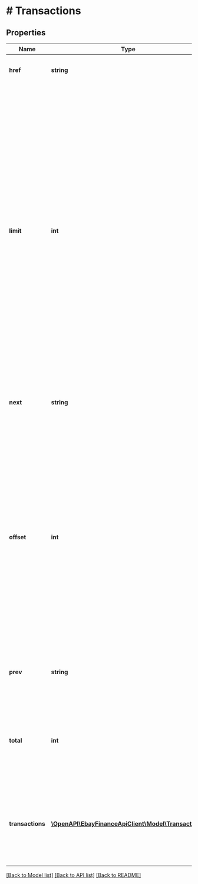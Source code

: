 # # Transactions

## Properties

Name | Type | Description | Notes
------------ | ------------- | ------------- | -------------
**href** | **string** | The URI of the &lt;b&gt;getTransactions&lt;/b&gt; method request that produced the current page of the result set. | [optional]
**limit** | **int** | The maximum number of monetary transactions that may be returned per page of the result set. The &lt;strong&gt;limit&lt;/strong&gt; value can be passed in as a query parameter, or if omitted, its value defaults to &lt;code&gt;20&lt;/code&gt;. &lt;br /&gt;&lt;br /&gt;&lt;span class&#x3D;\&quot;tablenote\&quot;&gt;&lt;strong&gt;Note:&lt;/strong&gt; If this is the last or only page of the result set, the page may contain fewer monetary transactions than the &lt;strong&gt;limit&lt;/strong&gt; value.  To determine the number of pages in a result set, divide the &lt;b&gt;total&lt;/b&gt; value (total number of monetary transactions matching input criteria) by this &lt;strong&gt;limit&lt;/strong&gt; value, and then round up to the next integer. For example, if the &lt;b&gt;total&lt;/b&gt; value was &lt;code&gt;120&lt;/code&gt; (120 total monetary transactions) and the &lt;strong&gt;limit&lt;/strong&gt; value was &lt;code&gt;50&lt;/code&gt; (show 50 monetary transactions per page), the total number of pages in the result set is three, so the seller would have to make three separate &lt;strong&gt;getTransactions&lt;/strong&gt; calls to view all monetary transactions matching the input criteria. &lt;/span&gt;&lt;br/&gt;&lt;br/&gt;&lt;b&gt;Maximum:&lt;/b&gt; &lt;code&gt;200&lt;/code&gt; &lt;br /&gt; &lt;b&gt;Default:&lt;/b&gt; &lt;code&gt;20&lt;/code&gt; | [optional]
**next** | **string** | The &lt;b&gt;getTransactions&lt;/b&gt; method URI to use if you wish to view the next page of the result set. &lt;br/&gt;&lt;br/&gt;This field is only returned if there is a next page of results to view based on the current input criteria. | [optional]
**offset** | **int** | This integer value indicates the actual position that the first monetary transaction returned on the current page has in the results set. So, if you wanted to view the 11th monetary transaction of the result set, you would set the &lt;strong&gt;offset&lt;/strong&gt; value in the request to &lt;code&gt;10&lt;/code&gt;. &lt;br&gt;&lt;br&gt;In the request, you can use the &lt;b&gt;offset&lt;/b&gt; parameter in conjunction with the &lt;b&gt;limit&lt;/b&gt; parameter to control the pagination of the output. For example, if &lt;b&gt;offset&lt;/b&gt; is set to &lt;code&gt;30&lt;/code&gt; and &lt;b&gt;limit&lt;/b&gt; is set to &lt;code&gt;10&lt;/code&gt;, the method retrieves monetary transactions 31 thru 40 from the resulting collection of monetary transactions. &lt;br /&gt;&lt;br /&gt; &lt;span class&#x3D;\&quot;tablenote\&quot;&gt;&lt;strong&gt;Note:&lt;/strong&gt; This feature employs a zero-based list, where the first item in the list has an offset of &lt;code&gt;0&lt;/code&gt;.&lt;/span&gt;&lt;br/&gt;&lt;br/&gt;&lt;b&gt;Default:&lt;/b&gt; &lt;code&gt;0&lt;/code&gt; (zero) | [optional]
**prev** | **string** | The &lt;b&gt;getTransactions&lt;/b&gt; method URI to use if you wish to view the previous page of the result set. &lt;br/&gt;&lt;br/&gt;This field is only returned if there is a previous page of results to view based on the current input criteria. | [optional]
**total** | **int** | This integer value is the total amount of monetary transactions in the result set based on the current input criteria. Based on the total number of monetary transactions that match the criteria, and on the &lt;strong&gt;limit&lt;/strong&gt; and &lt;strong&gt;offset&lt;/strong&gt; values, there may be additional pages in the results set. | [optional]
**transactions** | [**\OpenAPI\EbayFinanceApiClient\Model\Transaction[]**](Transaction.md) | An array of one or more monetary transactions that match the input criteria. Details for each monetary transaction may include the unique identifier of the order associated with the monetary transaction, the status of the transaction, the amount of the order, the order&#39;s buyer, and the unique identifier of the payout (if a payout has been initiated/issued for the order). | [optional]

[[Back to Model list]](../../README.md#models) [[Back to API list]](../../README.md#endpoints) [[Back to README]](../../README.md)
